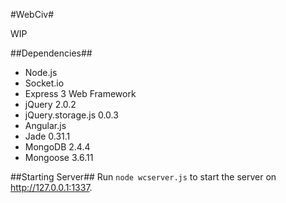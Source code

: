 #WebCiv#

WIP

##Dependencies##
* Node.js
* Socket.io
* Express 3 Web Framework
* jQuery 2.0.2
* jQuery.storage.js 0.0.3
* Angular.js
* Jade 0.31.1
* MongoDB 2.4.4
* Mongoose 3.6.11

##Starting Server##
Run `node wcserver.js` to start the server on http://127.0.0.1:1337.
